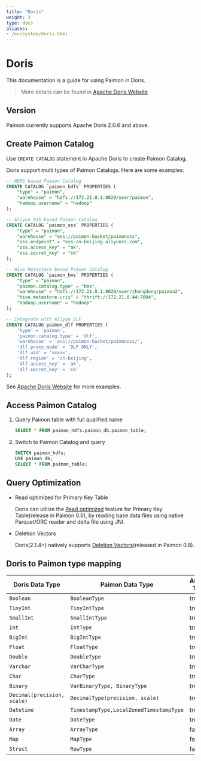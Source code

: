 ```yaml
---
title: "Doris"
weight: 3
type: docs
aliases:
- /ecosystem/doris.html
---
```

<!--
Licensed to the Apache Software Foundation (ASF) under one
or more contributor license agreements.  See the NOTICE file
distributed with this work for additional information
regarding copyright ownership.  The ASF licenses this file
to you under the Apache License, Version 2.0 (the
"License"); you may not use this file except in compliance
with the License.  You may obtain a copy of the License at

  http://www.apache.org/licenses/LICENSE-2.0

Unless required by applicable law or agreed to in writing,
software distributed under the License is distributed on an
"AS IS" BASIS, WITHOUT WARRANTIES OR CONDITIONS OF ANY
KIND, either express or implied.  See the License for the
specific language governing permissions and limitations
under the License.
-->

# Doris

This documentation is a guide for using Paimon in Doris.

> More details can be found in [Apache Doris Website](https://doris.apache.org/docs/dev/lakehouse/catalogs/paimon-catalog)

## Version

Paimon currently supports Apache Doris 2.0.6 and above.

## Create Paimon Catalog

Use `CREATE CATALOG` statement in Apache Doris to create Paimon Catalog.

Doris support multi types of Paimon Catalogs. Here are some examples:

```sql
-- HDFS based Paimon Catalog
CREATE CATALOG `paimon_hdfs` PROPERTIES (
    "type" = "paimon",
    "warehouse" = "hdfs://172.21.0.1:8020/user/paimon",
    "hadoop.username" = "hadoop"
);

-- Aliyun OSS based Paimon Catalog
CREATE CATALOG `paimon_oss` PROPERTIES (
    "type" = "paimon",
    "warehouse" = "oss://paimon-bucket/paimonoss",
    "oss.endpoint" = "oss-cn-beijing.aliyuncs.com",
    "oss.access_key" = "ak",
    "oss.secret_key" = "sk"
);

-- Hive Metastore based Paimon Catalog
CREATE CATALOG `paimon_hms` PROPERTIES (
    "type" = "paimon",
    "paimon.catalog.type" = "hms",
    "warehouse" = "hdfs://172.21.0.1:8020/user/zhangdong/paimon2",
    "hive.metastore.uris" = "thrift://172.21.0.44:7004",
    "hadoop.username" = "hadoop"
);

-- Integrate with Aliyun DLF
CREATE CATALOG paimon_dlf PROPERTIES (
    'type' = 'paimon',
    'paimon.catalog.type' = 'dlf',
    'warehouse' = 'oss://paimon-bucket/paimonoss/',
    'dlf.proxy.mode' = 'DLF_ONLY',
    'dlf.uid' = 'xxxxx',
    'dlf.region' = 'cn-beijing',
    'dlf.access_key' = 'ak',
    'dlf.secret_key' = 'sk'
);
```

See [Apache Doris Website](https://doris.apache.org/docs/dev/lakehouse/catalogs/paimon-catalog) for more examples.

## Access Paimon Catalog

1. Query Paimon table with full qualified name

    ```sql
    SELECT * FROM paimon_hdfs.paimon_db.paimon_table;
    ```

2. Switch to Paimon Catalog and query

    ```sql
    SWITCH paimon_hdfs;
    USE paimon_db;
    SELECT * FROM paimon_table;
    ```

## Query Optimization

- Read optimized for Primary Key Table

    Doris can utilize the [Read optimized](https://paimon.apache.org/docs/0.8/primary-key-table/read-optimized/) feature for Primary Key Table(release in Paimon 0.6), by reading base data files using native Parquet/ORC reader and delta file using JNI.

- Deletion Vectors

    Doris(2.1.4+) natively supports [Deletion Vectors](https://paimon.apache.org/docs/0.8/primary-key-table/deletion-vectors/)(released in Paimon 0.8).

## Doris to Paimon type mapping

<table class="table table-bordered">
    <thead>
    <tr>
      <th class="text-left" style="width: 10%">Doris Data Type</th>
      <th class="text-left" style="width: 10%">Paimon Data Type</th>
      <th class="text-left" style="width: 5%">Atomic Type</th>
    </tr>
    </thead>
    <tbody>
    <tr>
      <td><code>Boolean</code></td>
      <td><code>BooleanType</code></td>
      <td>true</td>
    </tr>
    <tr>
      <td><code>TinyInt</code></td>
      <td><code>TinyIntType</code></td>
      <td>true</td>
    </tr>
    <tr>
      <td><code>SmallInt</code></td>
      <td><code>SmallIntType</code></td>
      <td>true</td>
    </tr>
    <tr>
      <td><code>Int</code></td>
      <td><code>IntType</code></td>
      <td>true</td>
    </tr>
    <tr>
      <td><code>BigInt</code></td>
      <td><code>BigIntType</code></td>
      <td>true</td>
    </tr>
    <tr>
      <td><code>Float</code></td>
      <td><code>FloatType</code></td>
      <td>true</td>
    </tr>
    <tr>
      <td><code>Double</code></td>
      <td><code>DoubleType</code></td>
      <td>true</td>
    </tr>
    <tr>
      <td><code>Varchar</code></td>
      <td><code>VarCharType</code></td>
      <td>true</td>
    </tr>
    <tr>
      <td><code>Char</code></td>
      <td><code>CharType</code></td>
      <td>true</td>
    </tr>
    <tr>
      <td><code>Binary</code></td>
      <td><code>VarBinaryType, BinaryType</code></td>
      <td>true</td>
    </tr>
    <tr>
      <td><code>Decimal(precision, scale)</code></td>
      <td><code>DecimalType(precision, scale)</code></td>
      <td>true</td>
    </tr>
    <tr>
      <td><code>Datetime</code></td>
      <td><code>TimestampType,LocalZonedTimestampType</code></td>
      <td>true</td>
    </tr>
    <tr>
      <td><code>Date</code></td>
      <td><code>DateType</code></td>
      <td>true</td>
    </tr>
    <tr>
      <td><code>Array</code></td>
      <td><code>ArrayType</code></td>
      <td>false</td>
    </tr>
    <tr>
      <td><code>Map</code></td>
      <td><code>MapType</code></td>
      <td>false</td>
    </tr>
    <tr>
      <td><code>Struct</code></td>
      <td><code>RowType</code></td>
      <td>false</td>
    </tr>
    </tbody>
</table>

